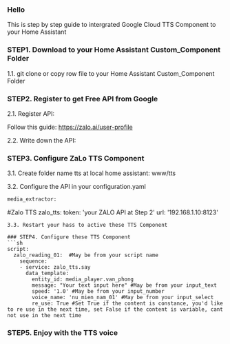 ### Hello

This is step by step guide to intergrated Google Cloud TTS Component to your Home Assistant

### STEP1. Download to your Home Assistant Custom_Component Folder

1.1. git clone or copy row file to your Home Assistant Custom_Component Folder

### STEP2. Register to get Free API from Google

2.1. Register API:

Follow this guide: https://zalo.ai/user-profile

2.2. Write down the API:

### STEP3. Configure ZaLo TTS Component

3.1. Create folder name tts at local home assistant: www/tts

3.2. Configure the API in your configuration.yaml

```sh
media_extractor:
```  
#Zalo TTS
zalo_tts:
 token: 'your ZALO API at Step 2' 
 url: '192.168.1.10:8123'

```
3.3. Restart your hass to active these TTS Component

### STEP4. Configure these TTS Component
```sh
script:
  zalo_reading_01:  #May be from your script name
    sequence:  
    - service: zalo_tts.say
      data_template:
        entity_id: media_player.van_phong
        message: "Your text input here" #May be from your input_text
        speed: '1.0' #May be from your input_number
        voice_name: 'nu_mien_nam_01' #May be from your input_select
        re_use: True #Set True if the content is constance, you'd like to re use in the next time, set False if the content is variable, cant not use in the next time 
```
### STEP5.  Enjoy with the TTS voice
